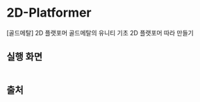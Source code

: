 # 2D-Platformer
[골드메탈] 2D 플랫포머
골드메탈의 유니티 기초 2D 플랫포머 따라 만들기

## 실행 화면

<img src="">

## 출처
<img src="">
